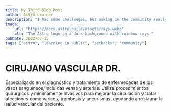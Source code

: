 ```yaml
---
title: My Third Blog Post
author: Astro Learner
description: "I had some challenges, but asking in the community really helped!"
image:
    url: "https://docs.astro.build/assets/rays.webp"
    alt: "The Astro logo on a dark background with rainbow rays."
pubDate: 2022-07-15
tags: ["astro", "learning in public", "setbacks", "community"]
---
```

# CIRUJANO VASCULAR DR.

Especializado en el diagnóstico y tratamiento de enfermedades de los vasos sanguíneos, incluidas venas y arterias. Utiliza procedimientos quirúrgicos y mínimamente invasivos para mejorar la circulación y tratar afecciones como varices, trombosis y aneurismas, ayudando a restaurar la salud vascular del paciente.
